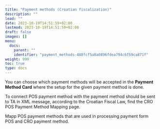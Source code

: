 ```yaml
---
title: "Payment methods (Croatian fiscalization)"
description: ""
lead: ""
date: 2023-10-19T14:51:59+02:00
lastmod: 2023-10-19T14:51:59+02:00
draft: false
images: []
menu:
  docs:
    parent: ""
    identifier: "payment_methods-488fcf5a8a0896fdea794c6f59ca871f"
weight: 999
toc: true
type: docs
---
```


You can choose which payment methods will be accepted in the **Payment Method Card** where the setup for the given payment method is done. 

To connect POS payment method with the payment method should be sent to TA in XML message, according to the Croatian Fiscal Law, find the CRO POS Payment Method Mapping page.

Mapp POS payment methods that are used in processing payment form POS and CRO payment method. 
